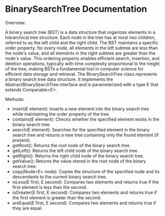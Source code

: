 # BinarySearchTree Documentation

Overview:

A binary search tree (BST) is a data structure that organizes elements in a hierarchical tree structure. Each node in the tree has at most two children, referred to as the left child and the right child. The BST maintains a specific order property: for every node, all elements in the left subtree are less than the node's value, and all elements in the right subtree are greater than the node's value. This ordering property enables efficient search, insertion, and deletion operations, typically with time complexity proportional to the height of the tree, making BSTs a fundamental tool in computer science for efficient data storage and retrieval. The BinarySearchTree class represents a binary search tree data structure. It implements the AbstractBinarySearchTree interface and is parameterized with a type E that extends Comparable&lt;E&gt;.

Methods:

* insert(E element): Inserts a new element into the binary search tree while maintaining the order property of the tree.
* contains(E element): Checks whether the specified element exists in the binary search tree.
* search(E element): Searches for the specified element in the binary search tree and returns a new tree containing only the found element (if present).
* getRoot(): Returns the root node of the binary search tree.
* getLeft(): Returns the left child node of the binary search tree.
* getRight(): Returns the right child node of the binary search tree.
* getValue(): Returns the value stored in the root node of the binary search tree.
* copy(Node&lt;E&gt; node): Copies the structure of the specified node and its descendants to the current binary search tree.
* isLess(E first, E second): Compares two elements and returns true if the first element is less than the second.
* isGreater(E first, E second): Compares two elements and returns true if the first element is greater than the second.
* areEqual(E first, E second): Compares two elements and returns true if they are equal.
